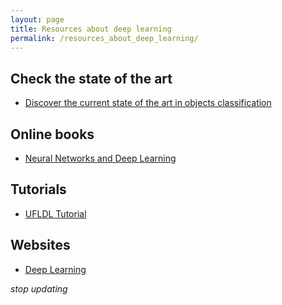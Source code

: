 ```yaml
---
layout: page
title: Resources about deep learning
permalink: /resources_about_deep_learning/
---
```


## Check the state of the art
* [Discover the current state of the art in objects classification](http://rodrigob.github.io/are_we_there_yet/build/classification_datasets_results.html)

## Online books
* [Neural Networks and Deep Learning](http://neuralnetworksanddeeplearning.com/)

## Tutorials
* [UFLDL Tutorial](http://ufldl.stanford.edu/tutorial/)

## Websites
* [Deep Learning](http://deeplearning.net/)

*stop updating*
